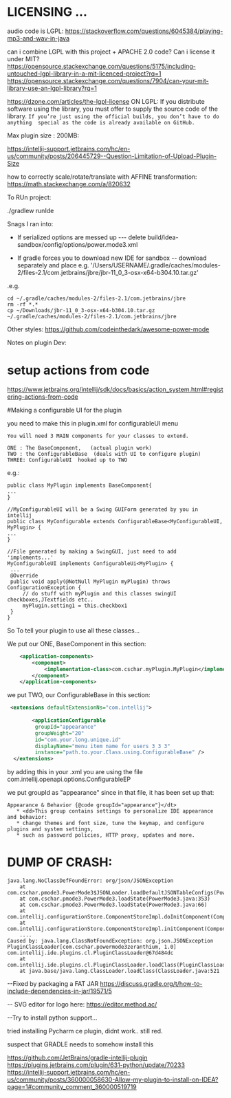 # LICENSING ... 

audio code is LGPL:
https://stackoverflow.com/questions/6045384/playing-mp3-and-wav-in-java

can i combine LGPL with this project + APACHE 2.0 code?
Can i license it under MIT? 
https://opensource.stackexchange.com/questions/5175/including-untouched-lgpl-library-in-a-mit-licenced-project?rq=1
https://opensource.stackexchange.com/questions/7904/can-your-mit-library-use-an-lgpl-library?rq=1



https://dzone.com/articles/the-lgpl-license ON LGPL:
If you distribute software using the library, you must offer to supply the source code 
of the library. `If you’re just using the official builds, you don’t have to do anything 
special as the code is already available on GitHub.`


Max plugin size : 200MB:

https://intellij-support.jetbrains.com/hc/en-us/community/posts/206445729--Question-Limitation-of-Upload-Plugin-Size






how to correctly scale/rotate/translate with
AFFINE transformation:
https://math.stackexchange.com/a/820632

To RUn project:

./gradlew runIde


Snags I ran into:

- If serialized options are messed up
--- delete  build/idea-sandbox/config/options/power.mode3.xml

- If gradle forces you to download new IDE for sandbox
 -- download separately and place e.g.
 '/Users/USERNAME/.gradle/caches/modules-2/files-2.1/com.jetbrains/jbre/jbr-11_0_3-osx-x64-b304.10.tar.gz'

.e.g.
```
cd ~/.gradle/caches/modules-2/files-2.1/com.jetbrains/jbre
rm -rf *.*
cp ~/Downloads/jbr-11_0_3-osx-x64-b304.10.tar.gz ~/.gradle/caches/modules-2/files-2.1/com.jetbrains/jbre
```

Other styles:
https://github.com/codeinthedark/awesome-power-mode



Notes on plugin Dev:

# setup actions from code
https://www.jetbrains.org/intellij/sdk/docs/basics/action_system.html#registering-actions-from-code



#Making a configurable UI for the plugin

you need to make this in plugin.xml for configurableUI menu
```
You will need 3 MAIN components for your classes to extend.

ONE : The BaseComponent,   (actual plugin work)
TWO : the ConfigurableBase  (deals with UI to configure plugin)
THREE: ConfigurableUI  hooked up to TWO
```


e.g.:

    public class MyPlugin implements BaseComponent{
    ...
    }
    
    //MyConfigurableUI will be a Swing GUIForm generated by you in intellij
    public class MyConfigurable extends ConfigurableBase<MyConfigurableUI, MyPlugin> {
    ...
    }
    
    //File generated by making a SwingGUI, just need to add 'implements...'
    MyConfigurableUI implements ConfigurableUi<MyPlugin> {
     ... 
     @Override
     public void apply(@NotNull MyPlugin myPlugin) throws ConfigurationException {
         // do stuff with myPlugin and this classes swingUI checkboxes,JTextfields etc..
         myPlugin.setting1 = this.checkbox1
     }
    }

So To tell your plugin to use all these classes...

We put our ONE, BaseComponent in this section:
```xml
    <application-components>
        <component>
            <implementation-class>com.cschar.myPlugin.MyPlugin</implementation-class>
        </component>
    </application-components>
```

we put TWO, our ConfigurableBase in this section:

```xml
 <extensions defaultExtensionNs="com.intellij">
 
        <applicationConfigurable
         groupId="appearance"
         groupWeight="20"
         id="com.your.long.unique.id"
         displayName="menu item name for users 3 3 3"
         instance="path.to.your.Class.using.ConfigurableBase" />
  </extensions>
```

by adding this in your .xml you are using the file com.intellij.openapi.options.ConfigurableEP

we put groupId as "appearance" since in that file, it has been set up that:
```
Appearance & Behavior {@code groupId="appearance"}</dt>
   * <dd>This group contains settings to personalize IDE appearance and behavior:
   * change themes and font size, tune the keymap, and configure plugins and system settings,
   * such as password policies, HTTP proxy, updates and more.
```




# DUMP OF CRASH:

```
java.lang.NoClassDefFoundError: org/json/JSONException
    at com.cschar.pmode3.PowerMode3$JSONLoader.loadDefaultJSONTableConfigs(PowerMode3.java:164)
    at com.cschar.pmode3.PowerMode3.loadState(PowerMode3.java:353)
    at com.cschar.pmode3.PowerMode3.loadState(PowerMode3.java:66)
    at com.intellij.configurationStore.ComponentStoreImpl.doInitComponent(ComponentStoreImpl.kt:405)
    at com.intellij.configurationStore.ComponentStoreImpl.initComponent(ComponentStoreImpl.kt:355)
    ....
Caused by: java.lang.ClassNotFoundException: org.json.JSONException PluginClassLoader[com.cschar.powermode3zeranthium, 1.0] com.intellij.ide.plugins.cl.PluginClassLoader@67d484dc
    at com.intellij.ide.plugins.cl.PluginClassLoader.loadClass(PluginClassLoader.java:75)
    at java.base/java.lang.ClassLoader.loadClass(ClassLoader.java:521
``` 
    
--Fixed by packaging a FAT JAR
https://discuss.gradle.org/t/how-to-include-dependencies-in-jar/19571/5

-- SVG editor for logo here:
https://editor.method.ac/

--Try to install python support...

tried installing Pycharm ce plugin, didnt work..
still red.

suspect that GRADLE needs to somehow install this

https://github.com/JetBrains/gradle-intellij-plugin
https://plugins.jetbrains.com/plugin/631-python/update/70233
https://intellij-support.jetbrains.com/hc/en-us/community/posts/360000058630-Allow-my-plugin-to-install-on-IDEA?page=1#community_comment_360000519719